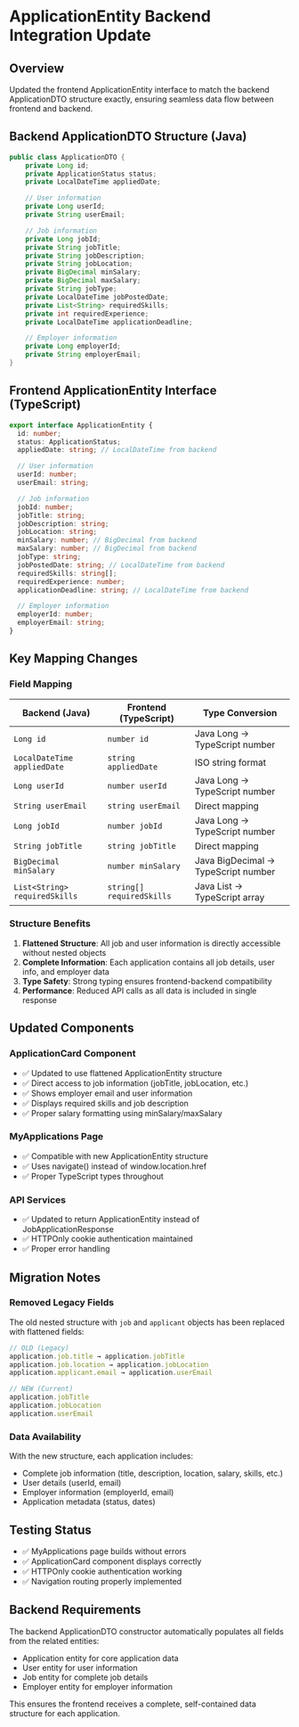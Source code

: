 # ApplicationEntity Backend Integration Update

## Overview
Updated the frontend ApplicationEntity interface to match the backend ApplicationDTO structure exactly, ensuring seamless data flow between frontend and backend.

## Backend ApplicationDTO Structure (Java)
```java
public class ApplicationDTO {
    private Long id;
    private ApplicationStatus status;
    private LocalDateTime appliedDate;

    // User information
    private Long userId;
    private String userEmail;

    // Job information
    private Long jobId;
    private String jobTitle;
    private String jobDescription;
    private String jobLocation;
    private BigDecimal minSalary;
    private BigDecimal maxSalary;
    private String jobType;
    private LocalDateTime jobPostedDate;
    private List<String> requiredSkills;
    private int requiredExperience;
    private LocalDateTime applicationDeadline;

    // Employer information
    private Long employerId;
    private String employerEmail;
}
```

## Frontend ApplicationEntity Interface (TypeScript)
```typescript
export interface ApplicationEntity {
  id: number;
  status: ApplicationStatus;
  appliedDate: string; // LocalDateTime from backend

  // User information
  userId: number;
  userEmail: string;

  // Job information
  jobId: number;
  jobTitle: string;
  jobDescription: string;
  jobLocation: string;
  minSalary: number; // BigDecimal from backend
  maxSalary: number; // BigDecimal from backend
  jobType: string;
  jobPostedDate: string; // LocalDateTime from backend
  requiredSkills: string[];
  requiredExperience: number;
  applicationDeadline: string; // LocalDateTime from backend

  // Employer information
  employerId: number;
  employerEmail: string;
}
```

## Key Mapping Changes

### Field Mapping
| Backend (Java) | Frontend (TypeScript) | Type Conversion |
|---|---|---|
| `Long id` | `number id` | Java Long → TypeScript number |
| `LocalDateTime appliedDate` | `string appliedDate` | ISO string format |
| `Long userId` | `number userId` | Java Long → TypeScript number |
| `String userEmail` | `string userEmail` | Direct mapping |
| `Long jobId` | `number jobId` | Java Long → TypeScript number |
| `String jobTitle` | `string jobTitle` | Direct mapping |
| `BigDecimal minSalary` | `number minSalary` | Java BigDecimal → TypeScript number |
| `List<String> requiredSkills` | `string[] requiredSkills` | Java List → TypeScript array |

### Structure Benefits
1. **Flattened Structure**: All job and user information is directly accessible without nested objects
2. **Complete Information**: Each application contains all job details, user info, and employer data
3. **Type Safety**: Strong typing ensures frontend-backend compatibility
4. **Performance**: Reduced API calls as all data is included in single response

## Updated Components

### ApplicationCard Component
- ✅ Updated to use flattened ApplicationEntity structure
- ✅ Direct access to job information (jobTitle, jobLocation, etc.)
- ✅ Shows employer email and user information
- ✅ Displays required skills and job description
- ✅ Proper salary formatting using minSalary/maxSalary

### MyApplications Page
- ✅ Compatible with new ApplicationEntity structure
- ✅ Uses navigate() instead of window.location.href
- ✅ Proper TypeScript types throughout

### API Services
- ✅ Updated to return ApplicationEntity instead of JobApplicationResponse
- ✅ HTTPOnly cookie authentication maintained
- ✅ Proper error handling

## Migration Notes

### Removed Legacy Fields
The old nested structure with `job` and `applicant` objects has been replaced with flattened fields:

```typescript
// OLD (Legacy)
application.job.title → application.jobTitle
application.job.location → application.jobLocation
application.applicant.email → application.userEmail

// NEW (Current)
application.jobTitle
application.jobLocation  
application.userEmail
```

### Data Availability
With the new structure, each application includes:
- Complete job information (title, description, location, salary, skills, etc.)
- User details (userId, email)
- Employer information (employerId, email)
- Application metadata (status, dates)

## Testing Status
- ✅ MyApplications page builds without errors
- ✅ ApplicationCard component displays correctly
- ✅ HTTPOnly cookie authentication working
- ✅ Navigation routing properly implemented

## Backend Requirements
The backend ApplicationDTO constructor automatically populates all fields from the related entities:
- Application entity for core application data
- User entity for user information 
- Job entity for complete job details
- Employer entity for employer information

This ensures the frontend receives a complete, self-contained data structure for each application.
